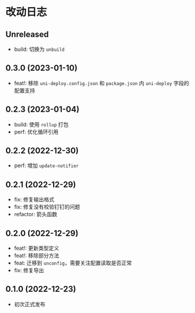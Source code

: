 # 改动日志

## Unreleased

- build: 切换为 `unbuild`

## 0.3.0 (2023-01-10)

- feat!: 移除 `uni-deploy.config.json` 和 `package.json` 内 `uni-deploy` 字段的配置支持

## 0.2.3 (2023-01-04)

- build: 使用 `rollup` 打包
- perf: 优化循环引用

## 0.2.2 (2022-12-30)

- perf: 增加 `update-notifier`

## 0.2.1 (2022-12-29)

- fix: 修复输出格式
- fix: 修复没有校验钉钉的问题
- refactor: 箭头函数

## 0.2.0 (2022-12-29)

- feat!: 更新类型定义
- feat!: 移除部分方法
- feat: 迁移到 `unconfig`，需要关注配置读取是否正常
- fix: 修复导出

## 0.1.0 (2022-12-23)

- 初次正式发布
